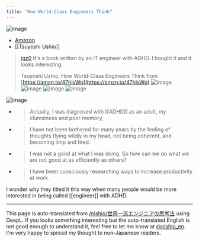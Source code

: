```yaml
---
title: "How World-Class Engineers Think"
---
```


![image](https://gyazo.com/013a21615c1604dc07e24d9b07181fbc/thumb/1000)
- [Amazon](https://amzn.to/3MOSnKY)
- [[Tsuyoshi Ushio]]

> [igz0](https://twitter.com/igz0/status/1725797025059586446/photo/1) It's a book written by an IT engineer with ADHD. I bought it and it looks interesting.
>
>  Tsuyoshi Ushio, How World-Class Engineers Think
>  from [https://amzn.to/47hIsWp](https://amzn.to/47hIsWp)
>  ![image](https://pbs.twimg.com/media/F_NDP1OagAAsMec?format=jpg&name=large#.png) ![image](https://pbs.twimg.com/media/F_NDP1VbEAAijlh?format=jpg&name=large#.png) ![image](https://pbs.twimg.com/media/F_NDP1RbIAAQVvb?format=jpg&name=large#.png) ![image](https://pbs.twimg.com/media/F_NDP1WbAAAHa8V?format=jpg&name=large#.png)

![image](https://gyazo.com/6bbe8b0d0b512da77187225f10060479/thumb/1000)
- > Actually, I was diagnosed with [[ADHD]] as an adult, my clumsiness and poor memory,
- >  I have not been bothered for many years by the feeling of thoughts flying wildly in my head, not being coherent, and becoming limp and tired.
- >  I was not a good at what I was doing. So how can we do what we are not good at as efficiently as others?
- >  I have been consciously researching ways to increase productivity at work.

I wonder why they titled it this way when many people would be more interested in being called [[engineer]] with ADHD.

---
This page is auto-translated from [/nishio/世界一流エンジニアの思考法](https://scrapbox.io/nishio/世界一流エンジニアの思考法) using DeepL. If you looks something interesting but the auto-translated English is not good enough to understand it, feel free to let me know at [@nishio_en](https://twitter.com/nishio_en). I'm very happy to spread my thought to non-Japanese readers.